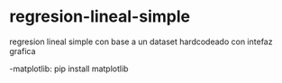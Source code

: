 # regresion-lineal-simple
regresion lineal simple con base a un dataset hardcodeado con intefaz grafica 

-matplotlib:
pip install matplotlib
